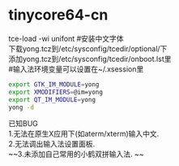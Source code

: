 # tinycore64-cn

tce-load -wi unifont #安装中文字体  
下载yong.tcz到/etc/sysconfig/tcedir/optional/下  
添加yong.tcz到/etc/sysconfig/tcedir/onboot.lst里  
#输入法环境变量可以设置在~/.xsession里  
```bash
export GTK_IM_MODULE=yong  
export XMODIFIERS=@im=yong  
export QT_IM_MODULE=yong  
yong -d  
```
已知BUG  
1.无法在原生X应用下(如aterm/xterm)输入中文.  
2.无法调出输入法设置面板.  
~~3.未添加自己常用的小鹤双拼输入法.  ~~
